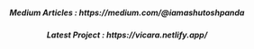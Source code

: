<h5 align="center" >Medium Articles : https://medium.com/@iamashutoshpanda </h5>
<h5 align="center" >Latest Project  : https://vicara.netlify.app/ </h5>
